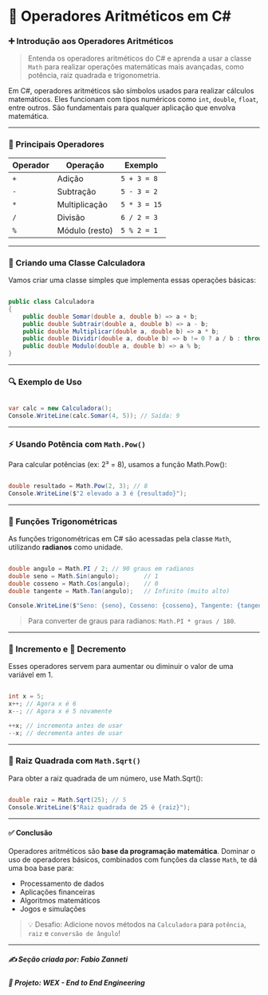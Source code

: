 # 🧮 Operadores Aritméticos em C#

### ➕ Introdução aos Operadores Aritméticos

> Entenda os operadores aritméticos do C# e aprenda a usar a classe `Math` para realizar operações matemáticas mais avançadas, como potência, raiz quadrada e trigonometria.

Em C#, operadores aritméticos são símbolos usados para realizar cálculos matemáticos. Eles funcionam com tipos numéricos como `int`, `double`, `float`, entre outros. São fundamentais para qualquer aplicação que envolva matemática.

---

### 🧰 Principais Operadores

| Operador | Operação         | Exemplo       |
|----------|------------------|----------------|
| `+`      | Adição            | `5 + 3 = 8`    |
| `-`      | Subtração         | `5 - 3 = 2`    |
| `*`      | Multiplicação     | `5 * 3 = 15`   |
| `/`      | Divisão           | `6 / 2 = 3`    |
| `%`      | Módulo (resto)    | `5 % 2 = 1`    |

---

### 🧮 Criando uma Classe Calculadora

Vamos criar uma classe simples que implementa essas operações básicas:

```csharp

public class Calculadora
{
    public double Somar(double a, double b) => a + b;
    public double Subtrair(double a, double b) => a - b;
    public double Multiplicar(double a, double b) => a * b;
    public double Dividir(double a, double b) => b != 0 ? a / b : throw new DivideByZeroException();
    public double Modulo(double a, double b) => a % b;
}

```

---

### 🔍 Exemplo de Uso

```csharp

var calc = new Calculadora();
Console.WriteLine(calc.Somar(4, 5)); // Saída: 9

```

---

### ⚡ Usando Potência com `Math.Pow()`

Para calcular potências (ex: 2³ = 8), usamos a função Math.Pow():

```csharp

double resultado = Math.Pow(2, 3); // 8
Console.WriteLine($"2 elevado a 3 é {resultado}");

```

---

### 📐 Funções Trigonométricas

As funções trigonométricas em C# são acessadas pela classe `Math`, utilizando **radianos** como unidade.

```csharp

double angulo = Math.PI / 2; // 90 graus em radianos
double seno = Math.Sin(angulo);       // 1
double cosseno = Math.Cos(angulo);    // 0
double tangente = Math.Tan(angulo);   // Infinito (muito alto)

Console.WriteLine($"Seno: {seno}, Cosseno: {cosseno}, Tangente: {tangente}");

```

> Para converter de graus para radianos: ```Math.PI * graus / 180```.

---

### 🔼 Incremento e 🔽 Decremento

Esses operadores servem para aumentar ou diminuir o valor de uma variável em 1.

```csharp

int x = 5;
x++; // Agora x é 6
x--; // Agora x é 5 novamente

++x; // incrementa antes de usar
--x; // decrementa antes de usar

```

---

### 🧪 Raiz Quadrada com `Math.Sqrt()`

Para obter a raiz quadrada de um número, use Math.Sqrt():

```csharp

double raiz = Math.Sqrt(25); // 5
Console.WriteLine($"Raiz quadrada de 25 é {raiz}");

```

---

#### ✅ Conclusão

Operadores aritméticos são **base da programação matemática**. Dominar o uso de operadores básicos, combinados com funções da classe `Math`, te dá uma boa base para:

* Processamento de dados
* Aplicações financeiras
* Algoritmos matemáticos
* Jogos e simulações

> 💡 Desafio: Adicione novos métodos na `Calculadora` para `potência`, `raiz` e `conversão de ângulo`!

---

##### ✍️ **Seção criada por:** *Fabio Zanneti*
##### 🎯 Projeto: **WEX - End to End Engineering**
